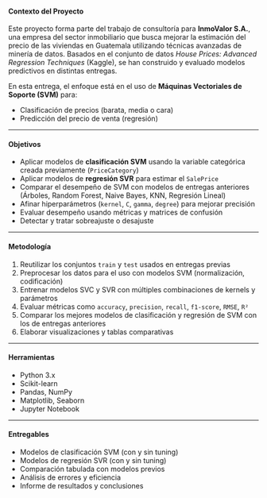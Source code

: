 #### Contexto del Proyecto

Este proyecto forma parte del trabajo de consultoría para **InmoValor S.A.**, una empresa del sector inmobiliario que busca mejorar la estimación del precio de las viviendas en Guatemala utilizando técnicas avanzadas de minería de datos. Basados en el conjunto de datos *House Prices: Advanced Regression Techniques* (Kaggle), se han construido y evaluado modelos predictivos en distintas entregas.

En esta entrega, el enfoque está en el uso de **Máquinas Vectoriales de Soporte (SVM)** para:
- Clasificación de precios (barata, media o cara)
- Predicción del precio de venta (regresión)

---

#### Objetivos

- Aplicar modelos de **clasificación SVM** usando la variable categórica creada previamente (`PriceCategory`)
- Aplicar modelos de **regresión SVR** para estimar el `SalePrice`
- Comparar el desempeño de SVM con modelos de entregas anteriores (Árboles, Random Forest, Naive Bayes, KNN, Regresión Lineal)
- Afinar hiperparámetros (`kernel`, `C`, `gamma`, `degree`) para mejorar precisión
- Evaluar desempeño usando métricas y matrices de confusión
- Detectar y tratar sobreajuste o desajuste

---

#### Metodología

1. Reutilizar los conjuntos `train` y `test` usados en entregas previas
2. Preprocesar los datos para el uso con modelos SVM (normalización, codificación)
3. Entrenar modelos SVC y SVR con múltiples combinaciones de kernels y parámetros
4. Evaluar métricas como `accuracy`, `precision`, `recall`, `f1-score`, `RMSE`, `R²`
5. Comparar los mejores modelos de clasificación y regresión de SVM con los de entregas anteriores
6. Elaborar visualizaciones y tablas comparativas

---

#### Herramientas

- Python 3.x
- Scikit-learn
- Pandas, NumPy
- Matplotlib, Seaborn
- Jupyter Notebook

---

#### Entregables

- Modelos de clasificación SVM (con y sin tuning)
- Modelos de regresión SVR (con y sin tuning)
- Comparación tabulada con modelos previos
- Análisis de errores y eficiencia
- Informe de resultados y conclusiones
